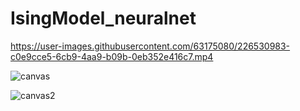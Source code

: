 # IsingModel_neuralnet

https://user-images.githubusercontent.com/63175080/226530983-c0e9cce5-6cb9-4aa9-b09b-0eb352e416c7.mp4

![canvas](https://user-images.githubusercontent.com/63175080/226530970-6facfb5d-97e9-4f84-8174-56397b8151ef.png)

![canvas2](https://user-images.githubusercontent.com/63175080/226532023-36b45386-3a21-4496-9dae-ccefb496f2cd.png)
